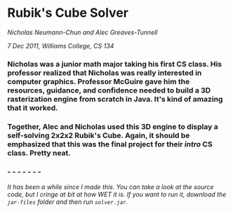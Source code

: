 # Rubik's Cube Solver

_Nicholas Neumann-Chun and Alec Greaves-Tunnell_

_7 Dec 2011, Williams College, CS 134_

### Nicholas was a junior math major taking his first CS class. His professor realized that Nicholas was really interested in computer graphics. Professor McGuire gave him the resources, guidance, and confidence needed to build a 3D rasterization engine from scratch in Java. It's kind of amazing that it worked.

### Together, Alec and Nicholas used this 3D engine to display a self-solving 2x2x2 Rubik's Cube. Again, it should be emphasized that this was the final project for their *intro* CS class. Pretty neat.

### - - - - - - -

*It has been a while since I made this. You can take a look at the source code, but I cringe at bit at how WET it is. If you want to run it, download the `jar-files` folder and then run `solver.jar`.*

